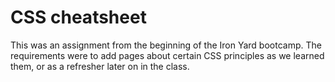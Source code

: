 # CSS cheatsheet

This was an assignment from the beginning of the Iron Yard bootcamp. The requirements were to add pages about certain CSS principles as we learned them, or as a refresher later on in the class. 
